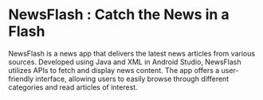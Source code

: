 # NewsFlash : Catch the News in a Flash
NewsFlash is a news app that delivers the latest news articles from various sources. Developed using Java and XML in Android Studio, NewsFlash utilizes APIs to fetch and display news content. The app offers a user-friendly interface, allowing users to easily browse through different categories and read articles of interest.
